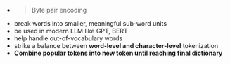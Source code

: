 - > Byte pair encoding
- break words into smaller, meaningful sub-word units
- be used in modern LLM like GPT, BERT
- help handle out-of-vocabulary words
- strike a balance between **word-level and character-level** tokenization
- **Combine popular tokens into new token until reaching final dictionary**